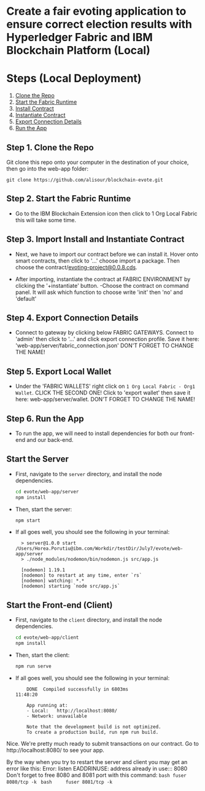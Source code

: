# Create a fair evoting application to ensure correct election results with Hyperledger Fabric and IBM Blockchain Platform (Local)

# Steps (Local Deployment)

1. [Clone the Repo](#step-1-clone-the-repo)
2. [Start the Fabric Runtime](#step-2-start-the-fabric-runtime)
3. [Install Contract](#step-3-install-contract)
4. [Instantiate Contract](#step-4-Instantiate-contract)
5. [Export Connection Details](#step-5-export-connection-details)
6. [Run the App](#step-5-run-the-app)

## Step 1. Clone the Repo

Git clone this repo onto your computer in the destination of your choice, then go into the web-app folder:
```
git clone https://github.com/alisour/blockchain-evote.git
```
## Step 2. Start the Fabric Runtime

- Go to the IBM Blockchain Extension icon then click to 1 Org Local Fabric
  this will take some time.
  
## Step 3. Import Install and Instantiate Contract
  
 - Next, we have to import our contract before we can install it. 
    Hover onto smart contracts, then click to '...' choose import a package.
      Then choose the contract/evoting-project@0.0.8.cds.
      
 - After importing, instantiate the contract at FABRIC ENVIRONMENT by clicking the '+instantiate' button.
    -Choose the contract on command panel. It will ask which function to choose write 'init' then 'no' and 'default'

## Step 4. Export Connection Details

 - Connect to gateway by clicking below FABRIC GATEWAYS.
    Connect to 'admin' then click to '...' and click export connection profile.
      Save it here: 'web-app/server/fabric_connection.json' DON'T FORGET TO CHANGE THE NAME!
      
## Step 5. Export Local Wallet

 - Under the 'FABRIC WALLETS' right click on `1 Org Local Fabric - Org1 Wallet`. CLICK THE SECOND ONE!
    Click to 'export wallet' then save it here: web-app/server/wallet. DON'T FORGET TO CHANGE THE NAME!
  

## Step 6. Run the App

 - To run the app, we will need to install dependencies for both our front-end and our back-end. 
 
## Start the Server

  - First, navigate to the `server` directory, and install the node dependencies.
    ```bash
    cd evote/web-app/server
    npm install
    ```
  - Then, start the server: 
    ```bash
    npm start
    ```
  - If all goes well, you should see the following in your terminal:
    ```
      > server@1.0.0 start /Users/Horea.Porutiu@ibm.com/Workdir/testDir/July7/evote/web-app/server
      > ./node_modules/nodemon/bin/nodemon.js src/app.js

      [nodemon] 1.19.1
      [nodemon] to restart at any time, enter `rs`
      [nodemon] watching: *.*
      [nodemon] starting `node src/app.js`  
    ```

## Start the Front-end (Client)

- First, navigate to the `client` directory, and install the node dependencies.
  ```bash
  cd evote/web-app/client
  npm install
  ```
- Then, start the client: 
  ```bash
  npm run serve
  ```
- If all goes well, you should see the following in your terminal:
  ```
      DONE  Compiled successfully in 6803ms                                                                                             11:48:20

      App running at:
      - Local:   http://localhost:8080/ 
      - Network: unavailable

      Note that the development build is not optimized.
      To create a production build, run npm run build. 
  ```

 Nice. We're pretty much ready to submit transactions on our contract. Go to http://localhost:8080/ 
 to see your app.
 
 By the way when you try to restart the server and client you may get an error like this:
  Error: listen EADDRINUSE: address already in use::: 8080
    Don't forget to free 8080 and 8081 port with this command:
      ```bash
          fuser 8080/tcp -k
      ```
      ```bash    
          fuser 8081/tcp -k
      ```
